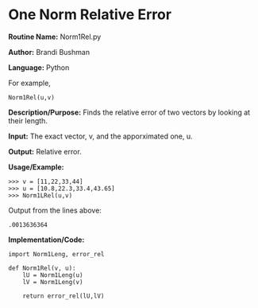 # One Norm Relative Error

**Routine Name:**           Norm1Rel.py

**Author:** Brandi Bushman

**Language:** Python

For example,

    Norm1Rel(u,v)


**Description/Purpose:** Finds the relative error of two vectors by looking at their length. 

**Input:** The exact vector, v, and the apporximated one, u.

**Output:**  Relative error.  

**Usage/Example:**
~~~
>>> v = [11,22,33,44]
>>> u = [10.8,22.3,33.4,43.65]
>>> Norm1LRel(u,v)
~~~      
Output from the lines above:
~~~
.0013636364
~~~

**Implementation/Code:**
 
~~~
import Norm1Leng, error_rel

def Norm1Rel(v, u):
    lU = Norm1Leng(u)
    lV = Norm1Leng(v)

    return error_rel(lU,lV)
                

~~~
